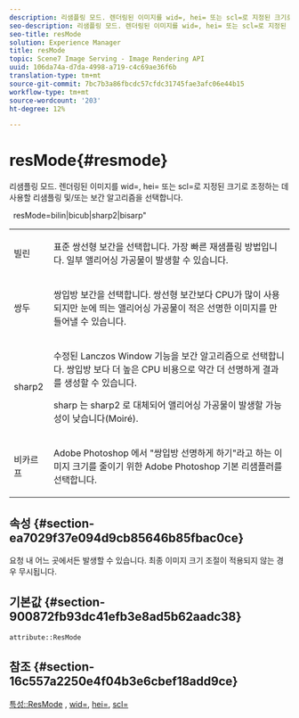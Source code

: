 ```yaml
---
description: 리샘플링 모드. 렌더링된 이미지를 wid=, hei= 또는 scl=로 지정된 크기로 조정하는 데 사용할 리샘플링 및/또는 보간 알고리즘을 선택합니다.
seo-description: 리샘플링 모드. 렌더링된 이미지를 wid=, hei= 또는 scl=로 지정된 크기로 조정하는 데 사용할 리샘플링 및/또는 보간 알고리즘을 선택합니다.
seo-title: resMode
solution: Experience Manager
title: resMode
topic: Scene7 Image Serving - Image Rendering API
uuid: 106da74a-d7da-4998-a719-c4c69ae36f6b
translation-type: tm+mt
source-git-commit: 7bc7b3a86fbcdc57cfdc31745fae3afc06e44b15
workflow-type: tm+mt
source-wordcount: '203'
ht-degree: 12%

---
```



# resMode{#resmode}

리샘플링 모드. 렌더링된 이미지를 wid=, hei= 또는 scl=로 지정된 크기로 조정하는 데 사용할 리샘플링 및/또는 보간 알고리즘을 선택합니다.

` `resMode=bilin|bicub|sharp2|bisarp&quot;

<table id="table_AF954C101B30473FAFE9930C7B694305"> 
 <tbody> 
  <tr> 
   <td colname="col1"> <p> <span class="+ topic/ph pr-d/codeph codeph"> 빌린  </span> </p> </td> 
   <td colname="col2"> <p>표준 쌍선형 보간을 선택합니다. 가장 빠른 재샘플링 방법입니다. 일부 앨리어싱 가공물이 발생할 수 있습니다. </p> </td> 
  </tr> 
  <tr> 
   <td colname="col1"> <p> <span class="+ topic/ph pr-d/codeph codeph"> 쌍두  </span> </p> </td> 
   <td colname="col2"> <p>쌍입방 보간을 선택합니다. 쌍선형 보간보다 CPU가 많이 사용되지만 눈에 띄는 앨리어싱 가공물이 적은 선명한 이미지를 만들어낼 수 있습니다. </p> </td> 
  </tr> 
  <tr> 
   <td colname="col1"> <p> <span class="+ topic/ph pr-d/codeph codeph"> sharp2  </span> </p> </td> 
   <td colname="col2"> <p>수정된 Lanczos Window 기능을 보간 알고리즘으로 선택합니다. 쌍입방 보다 더 높은 CPU 비용으로 약간 더 선명하게 결과를 생성할 수 있습니다. </p> <p> <span class="codeph"> sharp </span> 는  <span class="codeph"> sharp2 </span>로 대체되어 앨리어싱 가공물이 발생할 가능성이 낮습니다(Moiré). </p> </td> 
  </tr> 
  <tr> 
   <td colname="col1"> <p> <span class="codeph"> 비카르프  </span> </p> </td> 
   <td colname="col2"> <p><span class="keyword"> Adobe Photoshop </span>에서 "쌍입방 선명하게 하기"라고 하는 이미지 크기를 줄이기 위한 <span class="keyword"> Adobe Photoshop </span> 기본 리샘플러를 선택합니다. </p> </td> 
  </tr> 
 </tbody> 
</table>

## 속성 {#section-ea7029f37e094d9cb85646b85fbac0ce}

요청 내 어느 곳에서든 발생할 수 있습니다. 최종 이미지 크기 조절이 적용되지 않는 경우 무시됩니다.

## 기본값 {#section-900872fb93dc41efb3e8ad5b62aadc38}

`attribute::ResMode`

## 참조 {#section-16c557a2250e4f04b3e6cbef18add9ce}

[특성::ResMode](../../../../../ir-api/material-cat/image-rendering-api-ref/c-ir-material-catalog/c-ir-attributes-reference/r-ir-cat-resmode.md#reference-fdca7eb6d5104fdeae9d6ac42251db82) ,  [wid=](../../../../../ir-api/http-protocol/image-rendering-api-ref/c-ir-http-protocol-ref/c-ir-http-protocol-command-reference/r-ir-wid.md#reference-b7e691b0624941168c94b2749ae233ec),  [hei=](../../../../../ir-api/http-protocol/image-rendering-api-ref/c-ir-http-protocol-ref/c-ir-http-protocol-command-reference/r-ir-hei.md#reference-1c08f60365a94417a39867c09cac5478),  [scl=](../../../../../ir-api/http-protocol/image-rendering-api-ref/c-ir-http-protocol-ref/c-ir-http-protocol-command-reference/r-ir-scl.md#reference-b14b51a6cbe34f0bba42880540592f29)

